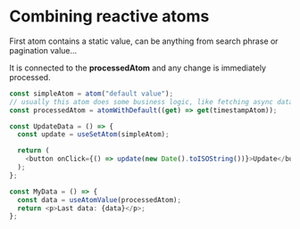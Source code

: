 # Combining reactive atoms

First atom contains a static value, can be anything from search phrase or pagination value...

It is connected to the **processedAtom** and any change is immediately processed.

```ts
const simpleAtom = atom("default value");
// usually this atom does some business logic, like fetching async data
const processedAtom = atomWithDefault((get) => get(timestampAtom));

const UpdateData = () => {
  const update = useSetAtom(simpleAtom);

  return (
    <button onClick={() => update(new Date().toISOString())}>Update</button>
  );
};

const MyData = () => {
  const data = useAtomValue(processedAtom);
  return <p>Last data: {data}</p>;
};
```
